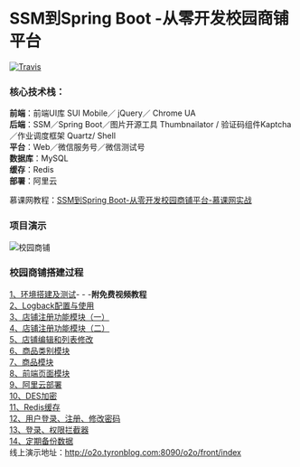 # SSM到Spring Boot -从零开发校园商铺平台

[![Travis](https://img.shields.io/badge/language-Java-yellow.svg)](http://tyronblog.com/tags/school-o2o)<br/>

### 核心技术栈：

**前端**：前端UI库 SUI Mobile／ jQuery／ Chrome UA <br/>
**后端**：SSM／Spring Boot／图片开源工具 Thumbnailator / 验证码组件Kaptcha／作业调度框架 Quartz/ Shell<br/>
**平台**：Web／微信服务号／微信测试号<br/>
**数据库**：MySQL<br/>
**缓存**：Redis<br/>
**部署**：阿里云<br/>

慕课网教程：[SSM到Spring Boot-从零开发校园商铺平台-慕课网实战](https://coding.imooc.com/class/144.html)

### 项目演示
![校园商铺](http://tyronblog.com/upload/2020/6/%E6%A0%A1%E5%9B%AD%E5%95%86%E9%93%BA-64ebfa8e16cd48e09cf633b8077ee19d.gif)<br/>

### 校园商铺搭建过程

[1、环境搭建及测试](http://tyronblog.com/archives/o2o-1)- - -**附免费视频教程**<br/>
[2、Logback配置与使用](http://tyronblog.com/archives/o2o-2)<br/>
[3、店铺注册功能模块（一）](http://tyronblog.com/archives/o2o-3)<br/>
[4、店铺注册功能模块（二）](http://tyronblog.com/archives/o2o-4)<br/>
[5、店铺编辑和列表修改](http://tyronblog.com/archives/o2o-5)<br/>
[6、商品类别模块](http://tyronblog.com/archives/o2o-6)<br/>
[7、商品模块](http://tyronblog.com/archives/o2o-7)<br/>
[8、前端页面模块](http://tyronblog.com/archives/o2o-8)<br/>
[9、阿里云部署](http://tyronblog.com/archives/o2o-9)<br/>
[10、DES加密](http://tyronblog.com/archives/o2o-10)<br/>
[11、Redis缓存](http://tyronblog.com/archives/o2o-11)<br/>
[12、用户登录、注册、修改密码](http://tyronblog.com/archives/o2o-12)<br/>
[13、登录、权限拦截器](http://tyronblog.com/archives/o2o-13)<br/>
[14、定期备份数据](http://tyronblog.com/archives/o2o-14)<br/>
线上演示地址：http://o2o.tyronblog.com:8090/o2o/front/index
